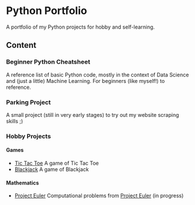 # Python Portfolio

A portfolio of my Python projects for hobby and self-learning.

## Content
### Beginner Python Cheatsheet
A reference list of basic Python code, mostly in the context of Data Science and (just a little) Machine Learning. For beginners (like myself!) to reference.

### Parking Project
A small project (still in very early stages) to try out my website scraping skills ;)

### Hobby Projects
#### Games
- [Tic Tac Toe](https://github.com/yinglinglow/python-portfolio/blob/master/Udemy%20-%20Tic%20Tac%20Toe.ipynb)
A game of Tic Tac Toe
- [Blackjack](https://github.com/yinglinglow/python-portfolio/blob/master/Udemy%20-%20Blackjack.ipynb)
A game of Blackjack

#### Mathematics
- [Project Euler](https://github.com/yinglinglow/python-portfolio/blob/master/Project%20Euler.ipynb)
Computational problems from [Project Euler](https://projecteuler.net/) (in progress)
